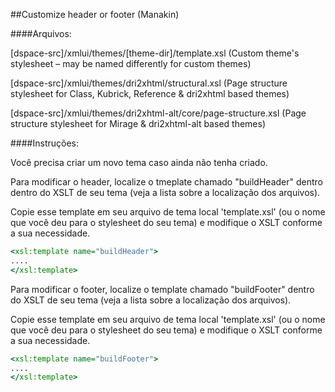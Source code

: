 ##Customize header or footer (Manakin)

####Arquivos:

[dspace-src]/xmlui/themes/[theme-dir]/template.xsl (Custom theme's stylesheet – may be named differently for custom themes)

[dspace-src]/xmlui/themes/dri2xhtml/structural.xsl (Page structure stylesheet for Class, Kubrick, Reference & dri2xhtml based themes)

[dspace-src]/xmlui/themes/dri2xhtml-alt/core/page-structure.xsl (Page structure stylesheet for Mirage & dri2xhtml-alt based themes)

####Instruções:

Você precisa criar um novo tema caso ainda não tenha criado.

Para modificar o header, localize o tmeplate chamado "buildHeader" dentro dentro do XSLT de seu 
tema (veja a lista sobre a localização dos arquivos).

Copie esse template em seu arquivo de tema local 'template.xsl' (ou o nome que você deu para o stylesheet do seu tema) e
modifique o XSLT conforme a sua necessidade.

```xsl
<xsl:template name="buildHeader">
....
</xsl:template>
```

Para modificar o footer, localize o template chamado "buildFooter" dentro do XSLT de seu tema 
(veja a lista sobre a localização dos arquivos).

Copie esse template em seu arquivo de tema local 'template.xsl' (ou o nome que você deu para o stylesheet do seu tema) e
modifique o XSLT conforme a sua necessidade.

```xsl
<xsl:template name="buildFooter">
....
</xsl:template>
```
